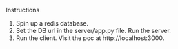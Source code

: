 Instructions

1. Spin up a redis database.
2. Set the DB url in the server/app.py file. Run the server.
3. Run the client. Visit the poc at http://localhost:3000.
